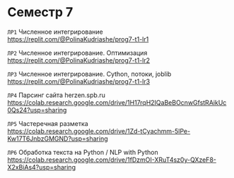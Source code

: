 # Семестр 7

```ЛР1``` Численное интегрирование  
https://replit.com/@PolinaKudriashe/prog7-t1-lr1

```ЛР2``` Численное интегрирование. Оптимизация  
https://replit.com/@PolinaKudriashe/prog7-t1-lr2  

```ЛР3``` Численное интегрирование. Cython, потоки, joblib  
https://replit.com/@PolinaKudriashe/prog7-t1-lr3  

```ЛР4``` Парсинг сайта herzen.spb.ru  
https://colab.research.google.com/drive/1H17rqH2IQaBeBOcnwGfstRAikUc0Qs24?usp=sharing  

```ЛР5``` Частеречная разметка  
https://colab.research.google.com/drive/1Zd-tCyachmm-5lPe-Kw17T6JnbzGMGND?usp=sharing  

```ЛР6``` Обработка текста на Python / NLP with Python  
https://colab.research.google.com/drive/1fDzmOI-XRuT4sz0y-QXzeF8-X2xBiAs4?usp=sharing
